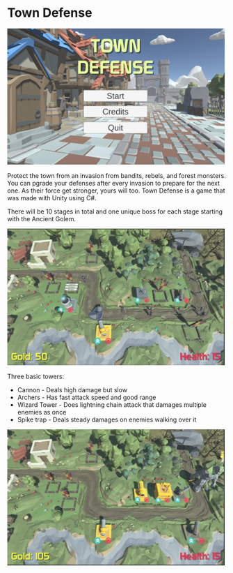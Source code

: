 # Town Defense
<img src="git-imgs/title.png" width="500" />

Protect the town from an invasion from bandits, rebels, and forest monsters. You can pgrade your defenses after every invasion to prepare for the next one. As their force get stronger, yours will too. Town Defense is a game that was made with Unity using C#.

There will be 10 stages in total and one unique boss for each stage starting with the Ancient Golem.

<img src="git-imgs/gameplay1.gif" width="500" />

Three basic towers:
- Cannon - Deals high damage but slow
- Archers - Has fast attack speed and good range
- Wizard Tower - Does lightning chain attack that damages multiple enemies as once
- Spike trap - Deals steady damages on enemies walking over it

<img src="git-imgs/gameplay2.gif" width="500" />
